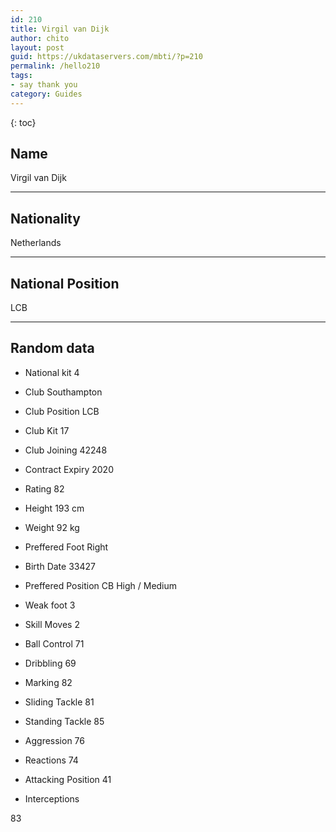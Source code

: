 ```yaml
---
id: 210
title: Virgil van Dijk
author: chito
layout: post
guid: https://ukdataservers.com/mbti/?p=210
permalink: /hello210
tags:
- say thank you
category: Guides
---
```



{: toc}

## Name  
Virgil van Dijk 

* * *

## Nationality  
Netherlands 

* * *

## National Position  
LCB 

* * *

## Random data 

  * National kit 
4 

  * Club 
Southampton 

  * Club Position 
LCB 

  * Club Kit 
17 

  * Club Joining 
42248 

  * Contract Expiry 
2020 

  * Rating 
82 

  * Height 
193 cm 

  * Weight 
92 kg 

  * Preffered Foot 
Right 

  * Birth Date 
33427 

  * Preffered Position 
CB High / Medium 

  * Weak foot 
3 

  * Skill Moves 
2 

  * Ball Control 
71 

  * Dribbling 
69 

  * Marking 
82 

  * Sliding Tackle 
81 

  * Standing Tackle 
85 

  * Aggression 
76 

  * Reactions 
74 

  * Attacking Position 
41 

  * Interceptions 

83